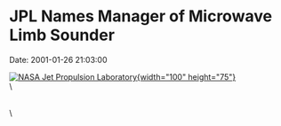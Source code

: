 JPL Names Manager of Microwave Limb Sounder
===========================================

Date: 2001-01-26 21:03:00

[![NASA Jet Propulsion
Laboratory](http://www.jpl.nasa.gov/images/){width="100"
height="75"}](http://www.jpl.nasa.gov/news/&rn=news.xml&rst=5859)\
\

\
\
